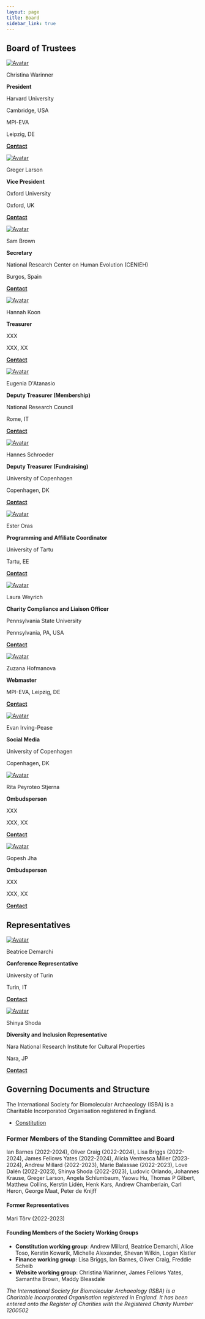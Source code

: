 ```yaml
---
layout: page
title: Board
sidebar_link: true
---
```


## Board of Trustees

<!-- Admin Roles -->
<div class="avatar">

  <div class ="member">
  <div class="square"><a href="http://christinawarinner.com/about-us/christina-warinner/" target="_blank"><img src="{{ "/assets/images/profile_pictures/WARINNER_Christina.png" | relative_url }}" alt="Avatar" /></a></div>
  <p>Christina Warinner</p>
  <p><b>President</b></p>
  <p>Harvard University</p>
  <p>Cambridge, USA</p>
  <p>MPI-EVA</p>
  <p>Leipzig, DE</p>
  <p><b><a href="mailto:board@isbarch.org">Contact</a></b></p>
  </div>

  <div class ="member">
  <div class="square"><a href="" target="_blank"><img src="{{ "/assets/images/profile_pictures/LARSON_Greger.jpg" | relative_url }}" alt="Avatar" /></a></div>
  <p>Greger Larson</p>
  <p><b>Vice President</b></p>
  <p>Oxford University</p>
  <p>Oxford, UK</p>
  <p><b><a href="mailto:board@isbarch.org">Contact</a></b></p>
  </div>

  <div class ="member">
  <div class="square"><a href="" target="_blank"><img src="{{ "/assets/images/profile_pictures/BROWN_SAM.jpg" | relative_url }}" alt="Avatar" /></a></div>
  <p>Sam Brown</p>
  <p><b>Secretary</b></p>
  <p>National Research Center on Human Evolution (CENIEH)</p>
  <p>Burgos, Spain</p>
  <p><b><a href="mailto:secretary@isbarch.org">Contact</a></b></p>
  </div>

  <div class ="member">
  <div class="square"><a href="" target="_blank"><img src="{{ "/assets/images/profile_pictures/ACCOUNT_Anonymous.png" | relative_url }}" alt="Avatar" /></a></div>
  <p>Hannah Koon</p>
  <p><b>Treasurer</b></p>
  <p>XXX</p>
  <p>XXX, XX</p>
  <p><b><a href="mailto:treasurer@isbarch.org">Contact</a></b></p>
  </div>

  <div class ="member">
  <div class="square"><a href="" target="_blank"><img src="{{ "/assets/images/profile_pictures/ACCOUNT_Anonymous.png" | relative_url }}" alt="Avatar" /></a></div>
  <p>Eugenia D'Atanasio</p>
  <p><b>Deputy Treasurer (Membership)</b></p>
  <p>National Research Council</p>
  <p>Rome, IT</p>
  <p><b><a href="mailto:treasurer@isbarch.org">Contact</a></b></p>
  </div>

  <div class ="member">
  <div class="square"><a href="" target="_blank"><img src="{{ "/assets/images/profile_pictures/SCHROEDER_Hannes.png" | relative_url }}" alt="Avatar" /></a></div>
  <p>Hannes Schroeder</p>
  <p><b>Deputy Treasurer (Fundraising)</b></p>
  <p>University of Copenhagen</p>
  <p>Copenhagen, DK</p>
  <p><b><a href="mailto:treasurer@isbarch.org">Contact</a></b></p>
  </div>

  <div class ="member">
  <div class="square"><a href="" target="_blank"><img src="{{ "/assets/images/profile_pictures/ORAS_Ester.jpg" | relative_url }}" alt="Avatar" /></a></div>
  <p>Ester Oras</p>
  <p><b>Programming and Affiliate Coordinator</b></p>
  <p>University of Tartu</p>
  <p>Tartu, EE</p>
  <p><b><a href="mailto:programming@isbarch.org">Contact</a></b></p>
  </div>

  <div class ="member">
  <div class="square"><a href="" target="_blank"><img src="{{ "/assets/images/profile_pictures/WEYRICH_Laura.png" | relative_url }}" alt="Avatar" /></a></div>
  <p>Laura Weyrich</p>
  <p><b>Charity Compliance and Liaison Officer</b></p>
  <p>Pennsylvania State University</p>
  <p>Pennsylvania, PA, USA</p>
  <p><b><a href="mailto:compliance@isbarch.org">Contact</a></b></p>
  </div>

  <div class ="member">
  <div class="square"><a href="" target="_blank"><img src="{{ "/assets/images/profile_pictures/ACCOUNT_Anonymous.png" | relative_url }}" alt="Avatar" /></a></div>
  <p>Zuzana Hofmanova</p>
  <p><b>Webmaster</b></p>
  <p>MPI-EVA, Leipzig, DE</p>
  <p><b><a href="mailto:webmaster@isbarch.org">Contact</a></b></p>
  </div>

  <div class ="member">
  <div class="square"><a href="" target="_blank"><img src="{{ "/assets/images/profile_pictures/IRVINGPEASE_Evan.jpg" | relative_url }}" alt="Avatar" /></a></div>
  <p>Evan Irving-Pease</p>
  <p><b>Social Media</b></p>
  <p>University of Copenhagen</p>
  <p>Copenhagen, DK</p>
  </div>

  <div class ="member">
  <div class="square"><a href="" target="_blank"><img src="{{ "/assets/images/profile_pictures/ACCOUNT_Anonymous.png" | relative_url }}" alt="Avatar" /></a></div>
  <p>Rita Peyroteo Stjerna</p>
  <p><b>Ombudsperson</b></p>
  <p>XXX</p>
  <p>XXX, XX</p>
  <p><b><a href="mailto: ombudsperson@isbarch.org">Contact</a></b></p>
  </div>

  <div class ="member">
  <div class="square"><a href="" target="_blank"><img src="{{ "/assets/images/profile_pictures/ACCOUNT_Anonymous.png" | relative_url }}" alt="Avatar" /></a></div>
  <p>Gopesh Jha </p>
  <p><b>Ombudsperson</b></p>
  <p>XXX</p>
  <p>XXX, XX</p>
  <p><b><a href="mailto: ombudsperson@isbarch.org">Contact</a></b></p>
  </div>

</div>

## Representatives

<div class="avatar">
  
<div class ="member">
<div class="square"><a href="" target="_blank"><img src="{{ "/assets/images/profile_pictures/DEMARCHI_Beatrice.png" | relative_url }}" alt="Avatar" /></a></div>
<p>Beatrice Demarchi</p>
<p><b>Conference Representative</b></p>
<p>University of Turin</p>
<p>Turin, IT</p>
<p><b><a href="mailto:beatrice.demarchi@unito.it">Contact</a></b></p>
</div>

<div class ="member">
<div class="square"><a href="https://scholar.google.co.jp/citations?user=DdExTn4AAAAJ&hl=en" target="_blank"><img src="{{ "/assets/images/profile_pictures/SHODA_Shinya.jpg" | relative_url }}" alt="Avatar" /></a></div>
<p>Shinya Shoda</p>
<p><b>Diversity and Inclusion Representative</b></p>
<p>Nara National Research Institute for Cultural Properties</p>
<p>Nara, JP</p>
<p><b><a href="mailto:shinya.shoda@york.ac.uk">Contact</a></b></p>
</div>

</div>

## Governing Documents and Structure

The International Society for Biomolecular Archaeology (ISBA) is a Charitable Incorporated Organisation registered in England.

- [Constitution](/assets/documents/society/ISBA_CIO_Founding_Constitution.pdf)

### Former Members of the Standing Committee and Board

Ian Barnes (2022-2024), Oliver Craig (2022-2024), Lisa Briggs (2022-2024), James Fellows Yates (2022-2024), Alicia Ventresca Miller (2023-2024), Andrew Millard (2022-2023), Marie Balassae (2022-2023), Love Dalén (2022-2023), Shinya Shoda (2022-2023), Ludovic Orlando, Johannes Krause, Greger Larson, Angela Schlumbaum, Yaowu Hu, Thomas P Gilbert, Matthew Collins, Kerstin Lidén, Henk Kars, Andrew Chamberlain, Carl Heron, George Maat, Peter de Knijff

#### Former Representatives

Mari Tõrv (2022-2023)

#### Founding Members of the Society Working Groups

- **Constitution working group**: Andrew Millard, Beatrice Demarchi, Alice Toso, Kerstin Kowarik, Michelle Alexander, Shevan Wilkin, Logan Kistler
- **Finance working group**: Lisa Briggs, Ian Barnes, Oliver Craig, Freddie Scheib
- **Website working group**: Christina Warinner, James Fellows Yates, Samantha Brown, Maddy Bleasdale

<p>
  <i>The International Society for Biomolecular Archaeology (ISBA) is a Charitable Incorporated Organisation registered in England.  It has been entered onto the Register of Charities with the Registered Charity Number 1200502</i>

</p>
